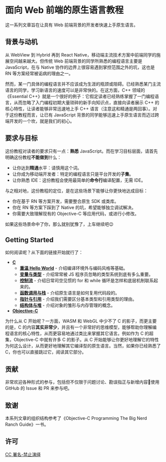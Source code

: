 # 面向 Web 前端的原生语言教程

这一系列文章旨在让具有 Web 前端背景的开发者快速上手原生语言。


## 背景与动机
从 WebView 到 Hybrid 再到 React Native，移动端主流技术方案中前端同学的施展空间越来越大。但传统 Web 前端背景的同学所熟悉的编程语言主要是 JavaScript，在与 Native 协作的边界上很容易遇到掌控范围之外的坑，这也是 RN 等方案经常被诟病的理由之一。

然而，某一门具体的编程语言并不应该成为生涯的瓶颈或阻碍。已经熟悉某门主流语言的同学，学习新语言的速度可以是非常快的。在这方面，C++ 领域的《Essential C++》就是一个很好的例子：它假定读者已经熟练掌握了一门编程语言，从而忽略了入门编程初期大量琐碎的新手向知识点，直接向读者展示 C++ 的核心特性，让读者能够非常迅速地上手 C++ 语言（注意这和精通是两回事）。对于这份教程而言，让已有 JavaScript 背景的同学能够迅速上手原生语言而迈过跨端开发的一个坎，就是我们的初心。


## 要求与目标
这份教程对读者的要求只有一点：**熟悉** JavaScript。而在学习目标层面，请首先明确这份教程**不能做到**什么：

* 让你达到**精通**水平：请慎用这个词。
* 让你成为移动端开发者：特定的编程语言只是平台开发的**子集**。
* 让你熟悉 IDE：这份教程会使用最简单的**命令行**编译配置，无需 IDE。

与之相对地，这份教程的定位，是在这些场景下能够让你更快地达成目标：

* 你在基于 RN 等方案开发，需要整合原生 SDK 或类库。
* 你在 RN 等方案下踩到了 Native 的坑，希望能够独立调试解决。
* 你需要大致理解现有的 Objective-C 等应用代码，或进行小修改。

如果这些场景命中了你，那么就别犹豫了，上车继续吧😉


## Getting Started
如何阅读呢？从下面的链接开始就行了：

* [**C**](./c)
  * [**重温 Hello World**](./c/hello-world) - 介绍编译环境外与编码风格等基础。
  * [**变量与类型**](./c/variable-types) - 介绍常常被 JS 程序员忽略的类型系统到底有多么重要。
  * [**控制流**](./c/control-flow) - 介绍日常司空见惯的 for 和 while 循环是怎样和底层机制联系起来的。
  * [**函数调用与栈**](./c/call-stack) - 介绍原生语言是如何复用代码段的。
  * [**指针与引用**](./c/pointer-references) - 介绍我们需要区分基本类型和引用类型的理由。
  * [**结构体与堆**](./c/structure-heap) - 介绍对象的雏形与内存管理的概念。
* [**Objective-C**](./objective-c)

为什么从 C 开始呢？一方面，WASM 和 WebGL 中少不了 C 的影子，而更主要的是，C 的内容**其实非常少**，并且有一个非常好的思维模型，能够帮助你理解编程语言的核心特性，从而更容易地通过类比来掌握其它语言。例如作为 C 的超集，Objective-C 中就有许多 C 的影子。从 C 开始能够让你更好地理解它的特性为何这么设计，从而更好地理解其它编译型的原生语言。当然，如果你已经熟悉了 C，你也可以直接跳过它，阅读其它部分。


## 贡献
非常欢迎各种形式的参与，包括但不仅限于问题讨论、勘误指正与新增内容🙏使用 GitHub 的 Issue 和 PR 来参与吧。


## 致谢
本系列文章的组织结构参考了《Objective-C Programming The Big Nerd Ranch Guide》一书。


## 许可
[CC 署名-禁止演绎](http://creativecommons.org/licenses/by-nd/4.0)

